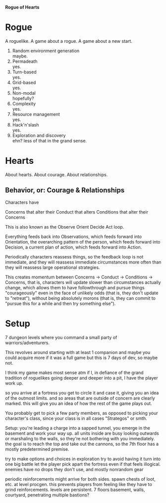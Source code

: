 **Rogue of Hearts**

# Rogue
A roguelike.
A game about a rogue.
A game about a new start.

1. Random environment generation
<br />maybe.
2. Permadeath
<br />yes.
3. Turn-based
<br />yes.
4. Grid-based
<br />yes.
5. Non-modal
<br />hopefully?
6. Complexity
<br />yes.
7. Resource management
<br />yes.
8. Hack'n'slash
<br />yes.
9. Exploration and discovery
<br />ehn? less of that in the grand sense.

# Hearts
About hearts.
About courage.
About relationships.

## Behavior, or: Courage & Relationships
Characters have 

Concerns that alter their Conduct that alters Conditions that alter their Concerns

This is also known as the Observe Orient Decide Act loop.

Everything feeds back into Observations,
which feeds forward into Orientation, the overarching pattern of the person,
which feeds forward into Decision, a current plan of action,
which feeds forward into Action.

Periodically characters reassess things, so the feedback loop is not immediate,
and they will reassess immediate circumstances more often than they will
reassess large operational strategies.

This creates momentum between Concerns -> Conduct -> Conditions -> Concerns,
that is, characters will update slower than circumstances actually change,
which allows them to have followthrough and pursue things "courageously"
even in the face of unlikely odds (that is, they don't update to "retreat"),
without being absolutely morons (that is, they can commit to "pursue this for
a while and then try something else").

# Setup
7 dungeon levels where you command a small party of warriors/adventurers.

This revolves around starting with at least 1 companion and maybe you could
acquire more if it was a full game but this is 7 days of dev, so maybe not.

I think my game makes most sense atm if I, in defiance of the grand tradition
of roguelikes going deeper and deeper into a pit, I have the player work up.

so you arrive at a fortress
you get to circle it and case it, giving you an idea of the outmost limits.
and so areas that are outside of concern are clearly marked.
this will give you an idea of how the rest of the game plays out.

You probably get to pick a few party members, as opposed to picking your
character's class, since your class is in all cases "Strategos" or smth.

Setup:
you're leading a charge into a sapped tunnel, you emerge in the basement
and work your way up.
all units inside are busy looking outwards or marshaling to the walls, so
they're not bothering with you immediately.
the goal is to reach the top and take out the cannons, so the 7th floor has
a mostly predetermined premise.

try to make options and choices in exploration
try to avoid having it turn into one big battle
let the player pick apart the fortress even if that feels illogical.
enemies have no drops they don't use, and mostly nonrandom gear

periodic reinforcements might arrive for both sides.
spawn chests of loot, etc. at level procgen.
this prevents players from feeling like they have to grind reinforcements.
levels are persistent.
7 floors
basement, walls, courtyard, penetrating multiple bastions?

